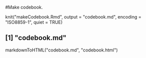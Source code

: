 #Make codebook.

knit("makeCodebook.Rmd", output = "codebook.md", encoding = "ISO8859-1", quiet = TRUE)

## [1] "codebook.md"

markdownToHTML("codebook.md", "codebook.html")